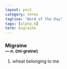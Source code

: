 ```yaml
---
layout: post
category: terms
tagline: "Word of the Day"
tags: [alpha_m]
term: migraine
---
```


<h3>Migraine<br/> <small>&mdash; n. (mi<span>&middot;</span>graine)</small></h3>
<p><ol><li>wheat belonging to me</li>
</ol></p>
